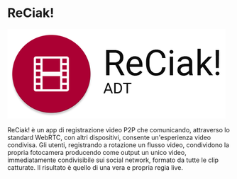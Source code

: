 # ReCiak!
![Logo](/logo.png)

ReCiak! è un app di registrazione video P2P che comunicando, attraverso lo standard WebRTC, con altri dispositivi, consente un'esperienza video condivisa.
Gli utenti, registrando a rotazione un flusso video, condividono la propria fotocamera producendo come output un unico video, immediatamente condivisibile sui social network,
formato da tutte le clip catturate. Il risultato è quello di una vera e propria regia live.
